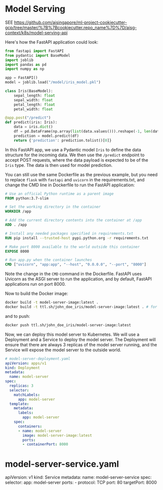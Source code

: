 # Model Serving

SEE https://github.com/aisingapore/ml-project-cookiecutter-gcp/tree/master/%7B%7Bcookiecutter.repo_name%7D%7D/aisg-context/k8s/model-serving-api

Here's how the FastAPI application could look:

```python
from fastapi import FastAPI
from pydantic import BaseModel
import joblib
import pandas as pd
import numpy as np

app = FastAPI()
model = joblib.load("/model/iris_model.pkl")

class Iris(BaseModel):
    sepal_length: float
    sepal_width: float
    petal_length: float
    petal_width: float

@app.post("/predict")
def predict(iris: Iris):
    data = iris.dict()
    df = pd.DataFrame(np.array(list(data.values())).reshape(-1, len(data)))
    prediction = model.predict(df)
    return {'prediction': prediction.tolist()[0]}
```

In this FastAPI app, we use a Pydantic model `Iris` to define the data structure for the incoming data. We then use the `/predict` endpoint to accept POST requests, where the data payload is expected to be of the `Iris` type. The data is then used for model prediction.

You can still use the same Dockerfile as the previous example, but you need to replace `flask` with `fastapi` and `uvicorn` in the requirements.txt, and change the CMD line in Dockerfile to run the FastAPI application:

```Dockerfile
# Use an official Python runtime as a parent image
FROM python:3.7-slim

# Set the working directory in the container
WORKDIR /app

# Add the current directory contents into the container at /app
ADD . /app

# Install any needed packages specified in requirements.txt
RUN pip install --trusted-host pypi.python.org -r requirements.txt

# Make port 8000 available to the world outside this container
EXPOSE 8000

# Run app.py when the container launches
CMD ["uvicorn", "app:app", "--host", "0.0.0.0", "--port", "8000"]
```

Note the change in the `CMD` command in the Dockerfile. FastAPI uses Uvicorn as the ASGI server to run the application, and by default, FastAPI applications run on port 8000.

Now to build the Docker image:

```bash
docker build -t model-server-image:latest .
docker build -t ttl.sh/john_doe_iris/model-server-image:latest . # for ttl.sh
```

and to push:

```bash
docker push ttl.sh/john_doe_iris/model-server-image:latest
```


Now, we can deploy this model server to Kubernetes. We will use a Deployment and a Service to deploy the model server. The Deployment will ensure that there are always 3 replicas of the model server running, and the Service will expose the model server to the outside world.

```yaml
# model-server-deployment.yaml
apiVersion: apps/v1
kind: Deployment
metadata:
  name: model-server
spec:
  replicas: 3
  selector:
    matchLabels:
      app: model-server
  template:
    metadata:
      labels:
        app: model-server
    spec:
      containers:
      - name: model-server
        image: model-server-image:latest
        ports:
        - containerPort: 8000
```


# model-server-service.yaml
apiVersion: v1
kind: Service
metadata:
  name: model-server-service
spec:
  selector:
    app: model-server
  ports:
    - protocol: TCP
      port: 80
      targetPort: 8000
```
